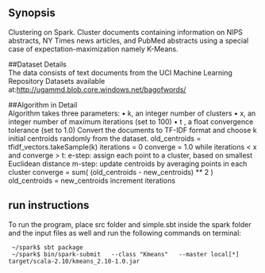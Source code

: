 ## Synopsis  
Clustering on Spark. Cluster documents containing information on NIPS abstracts, NY Times news articles, and PubMed abstracts using a special case of expectation-maximization namely K-Means.

##Dataset Details  
The data consists of text documents from the UCI Machine Learning Repository
Datasets available at:http://ugammd.blob.core.windows.net/bagofwords/

##Algorithm in Detail  
Algorithm takes three parameters: 
• k, an integer number of clusters 
• x, an integer number of maximum iterations (set to 100) 
• t , a float convergence tolerance (set to 1.0) 
Convert the documents to TF-IDF format and choose k initial centroids
randomly from the dataset. 
old_centroids = tfidf_vectors.takeSample(k) 
iterations = 0 
converge = 1.0 
while iterations < x and converge > t: 
  e-step: assign each point to a cluster, based on smallest Euclidean distance 
  m-step: update centroids by averaging points in each cluster
  converge = sum( (old_centroids - new_centroids) ** 2 ) 
  old_centroids = new_centroids 
  increment iterations 
## run instructions  
To run the program, place src folder and simple.sbt inside the spark folder and the input files as well and run the following commands on terminal:
```
 ~/spark$ sbt package
 ~/spark$ bin/spark-submit   --class "Kmeans"   --master local[*]   target/scala-2.10/kmeans_2.10-1.0.jar
 ```
